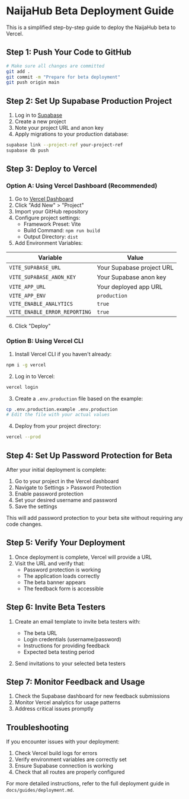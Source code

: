 # NaijaHub Beta Deployment Guide

This is a simplified step-by-step guide to deploy the NaijaHub beta to Vercel.

## Step 1: Push Your Code to GitHub

```bash
# Make sure all changes are committed
git add .
git commit -m "Prepare for beta deployment"
git push origin main
```

## Step 2: Set Up Supabase Production Project

1. Log in to [Supabase](https://app.supabase.io/)
2. Create a new project
3. Note your project URL and anon key
4. Apply migrations to your production database:

```bash
supabase link --project-ref your-project-ref
supabase db push
```

## Step 3: Deploy to Vercel

### Option A: Using Vercel Dashboard (Recommended)

1. Go to [Vercel Dashboard](https://vercel.com/dashboard)
2. Click "Add New" > "Project"
3. Import your GitHub repository
4. Configure project settings:
   - Framework Preset: Vite
   - Build Command: `npm run build`
   - Output Directory: `dist`
5. Add Environment Variables:

| Variable | Value |
|----------|-------|
| `VITE_SUPABASE_URL` | Your Supabase project URL |
| `VITE_SUPABASE_ANON_KEY` | Your Supabase anon key |
| `VITE_APP_URL` | Your deployed app URL |
| `VITE_APP_ENV` | `production` |
| `VITE_ENABLE_ANALYTICS` | `true` |
| `VITE_ENABLE_ERROR_REPORTING` | `true` |

6. Click "Deploy"

### Option B: Using Vercel CLI

1. Install Vercel CLI if you haven't already:
```bash
npm i -g vercel
```

2. Log in to Vercel:
```bash
vercel login
```

3. Create a `.env.production` file based on the example:
```bash
cp .env.production.example .env.production
# Edit the file with your actual values
```

4. Deploy from your project directory:
```bash
vercel --prod
```

## Step 4: Set Up Password Protection for Beta

After your initial deployment is complete:

1. Go to your project in the Vercel dashboard
2. Navigate to Settings > Password Protection
3. Enable password protection
4. Set your desired username and password
5. Save the settings

This will add password protection to your beta site without requiring any code changes.

## Step 5: Verify Your Deployment

1. Once deployment is complete, Vercel will provide a URL
2. Visit the URL and verify that:
   - Password protection is working
   - The application loads correctly
   - The beta banner appears
   - The feedback form is accessible

## Step 6: Invite Beta Testers

1. Create an email template to invite beta testers with:
   - The beta URL
   - Login credentials (username/password)
   - Instructions for providing feedback
   - Expected beta testing period

2. Send invitations to your selected beta testers

## Step 7: Monitor Feedback and Usage

1. Check the Supabase dashboard for new feedback submissions
2. Monitor Vercel analytics for usage patterns
3. Address critical issues promptly

## Troubleshooting

If you encounter issues with your deployment:

1. Check Vercel build logs for errors
2. Verify environment variables are correctly set
3. Ensure Supabase connection is working
4. Check that all routes are properly configured

For more detailed instructions, refer to the full deployment guide in `docs/guides/deployment.md`.
